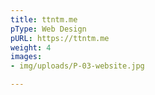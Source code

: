 ```yaml
---
title: ttntm.me
pType: Web Design
pURL: https://ttntm.me
weight: 4
images:
- img/uploads/P-03-website.jpg

---
```

